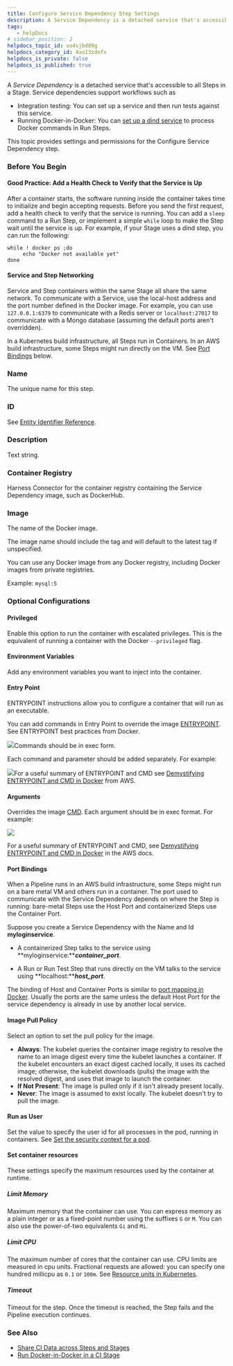 ```yaml
---
title: Configure Service Dependency Step Settings
description: A Service Dependency is a detached service that's accessible to all Steps in a Stage. Service dependencies support workflows such as Integration testing &#8212;  You can set up a service and then run tests a…
tags: 
   - helpDocs
# sidebar_position: 2
helpdocs_topic_id: vo4sjbd09g
helpdocs_category_id: 4xo13zdnfx
helpdocs_is_private: false
helpdocs_is_published: true
---
```


A *Service Dependency* is a detached service that's accessible to all Steps in a Stage. Service dependencies support workflows such as

* Integration testing: You can set up a service and then run tests against this service.
* Running Docker-in-Docker: You can [set up a dind service](../use-ci/run-ci-scripts/run-docker-in-docker-in-a-ci-stage.md) to process Docker commands in Run Steps.

This topic provides settings and permissions for the Configure Service Dependency step.

### Before You Begin

#### Good Practice: Add a Health Check to Verify that the Service is Up

After a container starts, the software running inside the container takes time to initialize and begin accepting requests. Before you send the first request, add a health check to verify that the service is running. You can add a `sleep` command to a Run Step, or implement a simple `while` loop to make the Step wait until the service is up. For example, if your Stage uses a dind step, you can run the following:


```
while ! docker ps ;do   
     echo "Docker not available yet"  
done
```
#### Service and Step Networking

Service and Step containers within the same Stage all share the same network. To communicate with a Service, use the local-host address and the port number defined in the Docker image. For example, you can use `127.0.0.1:6379` to communicate with a Redis server or `localhost:27017` to communicate with a Mongo database (assuming the default ports aren't overridden).

In a Kubernetes build infrastructure, all Steps run in Containers. In an AWS build infrastructure, some Steps might run directly on the VM. See [Port Bindings](#port-bindings) below.

### Name

The unique name for this step.

### ID

See [Entity Identifier Reference](https://docs.harness.io/article/li0my8tcz3-entity-identifier-reference).

### Description

Text string.

### Container Registry

Harness Connector for the container registry containing the Service Dependency image, such as DockerHub.

### Image

The name of the Docker image.

The image name should include the tag and will default to the latest tag if unspecified.

You can use any Docker image from any Docker registry, including Docker images from private registries.

Example: `mysql:5`

### Optional Configurations

#### Privileged

Enable this option to run the container with escalated privileges. This is the equivalent of running a container with the Docker `--privileged` flag.

#### Environment Variables

Add any environment variables you want to inject into the container.

#### Entry Point

ENTRYPOINT instructions allow you to configure a container that will run as an executable.

You can add commands in Entry Point to override the image [ENTRYPOINT](https://docs.docker.com/engine/reference/builder/#entrypoint). See ENTRYPOINT best practices from Docker.

![](./static/configure-service-dependency-step-settings-13.png)Commands should be in exec form.

Each command and parameter should be added separately. For example:

![](./static/configure-service-dependency-step-settings-14.png)For a useful summary of ENTRYPOINT and CMD see [Demystifying ENTRYPOINT and CMD in Docker](https://aws.amazon.com/blogs/opensource/demystifying-entrypoint-cmd-docker/) from AWS.

#### Arguments

Overrides the image [CMD](https://docs.docker.com/engine/reference/builder/#cmd). Each argument should be in exec format. For example:

![](./static/configure-service-dependency-step-settings-15.png)

For a useful summary of ENTRYPOINT and CMD, see [Demystifying ENTRYPOINT and CMD in Docker](https://aws.amazon.com/blogs/opensource/demystifying-entrypoint-cmd-docker/) in the AWS docs.

#### Port Bindings

When a Pipeline runs in an AWS build infrastructure, some Steps might run on a bare metal VM and others run in a container. The port used to communicate with the Service Dependency depends on where the Step is running: bare-metal Steps use the Host Port and containerized Steps use the Container Port.

Suppose you create a Service Dependency with the Name and Id **myloginservice**.

- A containerized Step talks to the service using **myloginservice:*****container\_port***.

- A Run or Run Test Step that runs directly on the VM talks to the service using **localhost:*****host\_port***.

The binding of Host and Container Ports is similar to [port mapping in Docker](https://docs.docker.com/config/containers/container-networking/). Usually the ports are the same unless the default Host Port for the service dependency is already in use by another local service.

#### Image Pull Policy

Select an option to set the pull policy for the image.

* **Always**: The kubelet queries the container image registry to resolve the name to an image digest every time the kubelet launches a container. If the kubelet encounters an exact digest cached locally, it uses its cached image; otherwise, the kubelet downloads (pulls) the image with the resolved digest, and uses that image to launch the container.
* **If Not Present**: The image is pulled only if it isn't already present locally.
* **Never**: The image is assumed to exist locally. The kubelet doesn't try to pull the image.

#### Run as User

Set the value to specify the user id for all processes in the pod, running in containers. See [Set the security context for a pod](https://kubernetes.io/docs/tasks/configure-pod-container/security-context/#set-the-security-context-for-a-pod).

#### Set container resources

These settings specify the maximum resources used by the container at runtime.

##### Limit Memory

Maximum memory that the container can use. You can express memory as a plain integer or as a fixed-point number using the suffixes `G` or `M`. You can also use the power-of-two equivalents `Gi` and `Mi`.

##### Limit CPU

The maximum number of cores that the container can use. CPU limits are measured in cpu units. Fractional requests are allowed: you can specify one hundred millicpu as `0.1` or `100m`. See [Resource units in Kubernetes](https://kubernetes.io/docs/concepts/configuration/manage-resources-containers/#resource-units-in-kubernetes).

##### Timeout

Timeout for the step. Once the timeout is reached, the Step fails and the Pipeline execution continues.

### See Also

* [Share CI Data across Steps and Stages](../use-ci/caching-ci-data/share-ci-data-across-steps-and-stages.md)
* [Run Docker-in-Docker in a CI Stage](../use-ci/run-ci-scripts/run-docker-in-docker-in-a-ci-stage.md)

